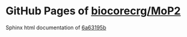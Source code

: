 GitHub Pages of [biocorecrg/MoP2](https://github.com/biocorecrg/MoP2.git)
===
Sphinx html documentation of [6a63195b](https://github.com/biocorecrg/MoP2/tree/6a63195bd61beeed24cd94e07d2abbbebc47ae78)
